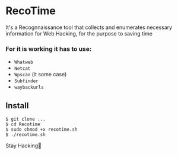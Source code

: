 # RecoTime
It's a Recognnaissance tool that collects and enumerates necessary information for Web Hacking, for the purpose to saving time

### For it is working it has to use:
- `Whatweb`
- `Netcat`
- `Wpscan` (it some case)
- `Subfinder`
- `waybackurls`

## Install
```console
$ git clone ...
$ cd Recotime
$ sudo chmod +x recotime.sh
$ ./recotime.sh

```
Stay Hacking💪
